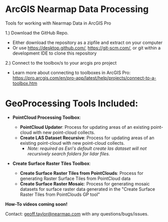 # ArcGIS Nearmap Data Processing

Tools for working with Nearmap Data in ArcGIS Pro

1.) Download the GitHub Repo.
- Either download the repository as a zipfile and extract on your computer
- Or use https://desktop.github.com/, https://git-scm.com/, or git within a development IDE to clone this repository

2.) Connect to the toolbox/s to your arcgis pro project
- Learn more about connecting to toolboxes in ArcGIS Pro: https://pro.arcgis.com/en/pro-app/latest/help/projects/connect-to-a-toolbox.htm

# GeoProcessing Tools Included:

- **PointCloud Processing Toolbox**:
  - **PointCloud Updater**: Process for updating areas of an existing point-cloud with new point-cloud collects.
  - **Create LAS Dataset Recursive**: Process for updating areas of an existing point-cloud with new point-cloud collects.
    - _Note: required as Esri's default create las dataset will not recursively search folders for lidar files._


- **Create Surface Raster Tiles Toolbox**:
  - **Create Surface Raster Tiles from PointClouds**: Process for generating Raster Surface Tiles from PointCloud data
  - **Create Surface Raster Mosaic**: Process for generating mosaic datasets for surface raster data generated in the "Create Surface Raster Tiles from PointClouds GP tool"
  
**How-To videos coming soon!**

Contact: geoff.taylor@nearmap.com with any questions/bugs/issues.
